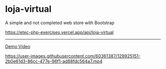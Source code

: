 # loja-virtual
A simple and not completed web store with Bootstrap

https://etec-php-exercises.vercel.app/api/loja-virtual

---

[Demo Vídeo](./aula-3-demo.mp4)

https://user-images.githubusercontent.com/60361387/128925151-2b0e61d3-86cc-477e-96f1-ad88fdc564a7.mp4

